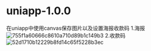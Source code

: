 # uniapp-1.0.0
在uniapp中使用canvas保存图片以及设置海报收款码
1.海报
![755f1a60666c8610a710d89b1c149b3](https://user-images.githubusercontent.com/57728069/143001542-a3926676-7633-4b2f-a5eb-b708130b750c.jpg)
2.收款码
![52d1710b12229b8fd14c65f5228b3ec](https://user-images.githubusercontent.com/57728069/143001573-499d1ffd-7637-4c62-842a-1ff0cdc7434d.jpg)
